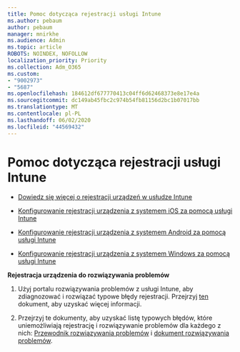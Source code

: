 ```yaml
---
title: Pomoc dotycząca rejestracji usługi Intune
ms.author: pebaum
author: pebaum
manager: mnirkhe
ms.audience: Admin
ms.topic: article
ROBOTS: NOINDEX, NOFOLLOW
localization_priority: Priority
ms.collection: Adm_O365
ms.custom:
- "9002973"
- "5687"
ms.openlocfilehash: 184612df677770413c04ff6d62468373e8e17e4a
ms.sourcegitcommit: dc149ab45fbc2c974b54fb81156d2bc1b07017bb
ms.translationtype: MT
ms.contentlocale: pl-PL
ms.lasthandoff: 06/02/2020
ms.locfileid: "44569432"
---
```

# <a name="help-with-intune-enrollment"></a>Pomoc dotycząca rejestracji usługi Intune


- [Dowiedz się więcej o rejestracji urządzeń w usłudze Intune](https://docs.microsoft.com/intune/device-enrollment)

- [Konfigurowanie rejestracji urządzenia z systemem iOS za pomocą usługi Intune](https://docs.microsoft.com/intune/ios-enroll)

- [Konfigurowanie rejestracji urządzenia z systemem Android za pomocą usługi Intune](https://docs.microsoft.com/intune/android-enroll)

- [Konfigurowanie rejestracji urządzenia z systemem Windows za pomocą usługi Intune](https://docs.microsoft.com/intune/windows-enroll)

**Rejestracja urządzenia do rozwiązywania problemów**

1. Użyj portalu rozwiązywania problemów z usługi Intune, aby zdiagnozować i rozwiązać typowe błędy rejestracji. Przejrzyj [ten](https://docs.microsoft.com/intune/help-desk-operators) dokument, aby uzyskać więcej informacji.

2. Przejrzyj te dokumenty, aby uzyskać listę typowych błędów, które uniemożliwiają rejestrację i rozwiązywanie problemów dla każdego z nich: [Przewodnik rozwiązywania problemów](https://support.microsoft.com/help/4469913/troubleshooting-windows-device-enrollment-problems-in-microsoft-intune) i [dokument rozwiązywania problemów](https://docs.microsoft.com/intune/troubleshoot-device-enrollment-in-intune).